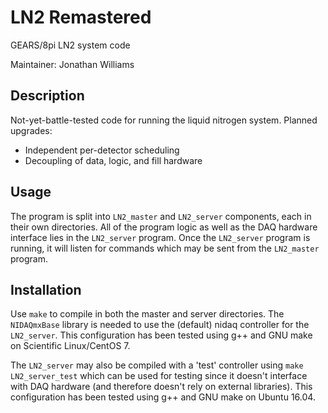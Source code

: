 # LN2 Remastered

GEARS/8pi LN2 system code

Maintainer: Jonathan Williams

## Description

Not-yet-battle-tested code for running the liquid nitrogen system.  Planned upgrades:

* Independent per-detector scheduling
* Decoupling of data, logic, and fill hardware

## Usage

The program is split into `LN2_master` and `LN2_server` components, each in their own directories.  All of the program logic as well as the DAQ hardware interface lies in the `LN2_server` program.  Once the `LN2_server` program is running, it will listen for commands which may be sent from the `LN2_master` program.

## Installation

Use `make` to compile in both the master and server directories.  The `NIDAQmxBase` library is needed to use the (default) nidaq controller for the `LN2_server`.  This configuration has been tested using g++ and GNU make on Scientific Linux/CentOS 7.

The `LN2_server` may also be compiled with a 'test' controller using `make LN2_server_test` which can be used for testing since it doesn't interface with DAQ hardware (and therefore doesn't rely on external libraries).  This configuration has been tested using g++ and GNU make on Ubuntu 16.04.
